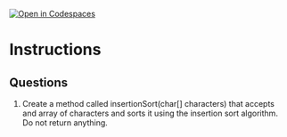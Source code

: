 [![Open in Codespaces](https://classroom.github.com/assets/launch-codespace-2972f46106e565e64193e422d61a12cf1da4916b45550586e14ef0a7c637dd04.svg)](https://classroom.github.com/open-in-codespaces?assignment_repo_id=18857874)
# Instructions  

  ## Questions
1. Create a method called insertionSort(char[] characters) that accepts and array of characters and sorts it using the insertion sort algorithm. Do not return anything.
